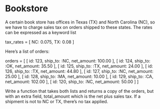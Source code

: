Bookstore
=====

A certain book store has offices in Texas (TX) and North Carolina (NC),
so we have to charge sales tax on orders shipped to these states. The
rates can be expressed as a keyword list

tax_rates = [ NC: 0.075, TX: 0.08 ]

Here’s a list of orders:

orders = [
  [ id: 123, ship_to: :NC, net_amount: 100.00 ],
  [ id: 124, ship_to: :OK, net_amount:  35.50 ], 
  [ id: 125, ship_to: :TX, net_amount:  24.00 ],
  [ id: 126, ship_to: :TX, net_amount:  44.80 ],
  [ id: 127, ship_to: :NC, net_amount:  25.00 ],
  [ id: 128, ship_to: :MA, net_amount:  10.00 ],
  [ id: 129, ship_to: :CA, net_amount: 102.00 ],
  [ id: 120, ship_to: :NC, net_amount:  50.00 ] ]
  
Write a function that takes both lists and returns a copy of the orders,
but with an extra field,  total_amount which is the net plus sales tax. If a
shipment is not to NC or TX, there’s no tax applied.
